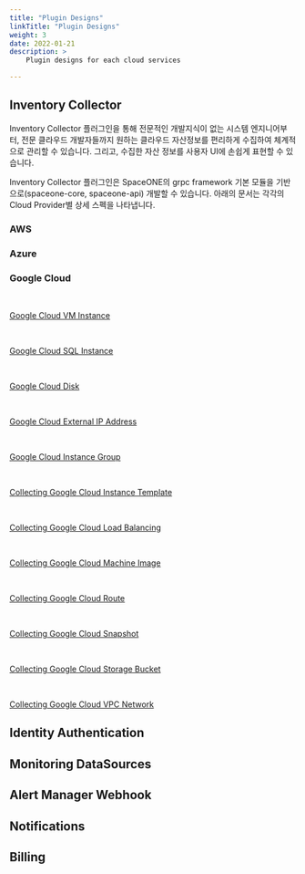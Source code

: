 ```yaml
---
title: "Plugin Designs"
linkTitle: "Plugin Designs"
weight: 3
date: 2022-01-21
description: >
    Plugin designs for each cloud services

---
```



## Inventory Collector

Inventory Collector 플러그인을 통해 전문적인 개발지식이 없는 시스템 엔지니어부터, 전문 클라우드 개발자들까지 원하는 클라우드 자산정보를 편리하게 수집하여 체계적으로 관리할 수 있습니다. 
그리고, 수집한 자산 정보를 사용자 UI에 손쉽게 표현할 수 있습니다. 

Inventory Collector 플러그인은 SpaceONE의 grpc framework 기본 모듈을 기반으로(spaceone-core, spaceone-api) 개발할 수 있습니다. 
아래의 문서는 각각의 Cloud Provider별 상세 스펙을 나타냅니다. 




### AWS 




### Azure




### Google Cloud


<br>

[Google Cloud VM Instance](./list_of_plugins/inventory-collector-google-cloud-vm-instance/)

<br>

[Google Cloud SQL Instance](./list_of_plugins/inventory-collector-google-cloud-sql-instance/)

<br>

[Google Cloud Disk](./list_of_plugins/inventory-collector-google-cloud-disk/)

<br>

[Google Cloud External IP Address](./list_of_plugins/inventory-collector-google-cloud-external-ip-address/)

<br>

[Google Cloud Instance Group](./list_of_plugins/inventory-collector-google-cloud-instance-group/)

<br>

[Collecting Google Cloud Instance Template](./list_of_plugins/inventory-collector-google-cloud-instance-template/)

<br>

[Collecting Google Cloud Load Balancing](./list_of_plugins/inventory-collector-google-cloud-laod-balancing/)

<br>

[Collecting Google Cloud Machine Image](./list_of_plugins/inventory-collector-google-cloud-machine-image/)

<br>

[Collecting Google Cloud Route](./list_of_plugins/inventory-collector-google-cloud-route/)

<br>

[Collecting Google Cloud Snapshot](./list_of_plugins/inventory-collector-google-cloud-snapshot/)

<br>

[Collecting Google Cloud Storage Bucket](./list_of_plugins/inventory-collector-google-cloud-storage-bucket/)

<br>

[Collecting Google Cloud VPC Network](./list_of_plugins/inventory-collector-google-cloud-vpc-network/)



## Identity Authentication




## Monitoring DataSources




## Alert Manager Webhook




## Notifications



## Billing


